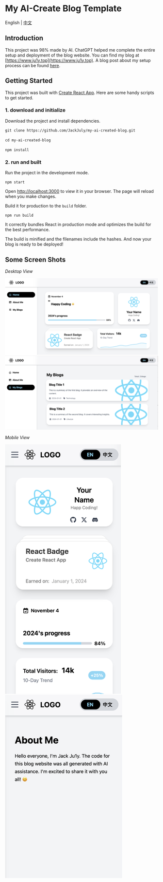 # My AI-Create Blog Template

English | [中文](README_zh.md)

## Introduction

This project was 98% made by AI. ChatGPT helped me complete the entire setup and deployment of the blog website. You can find my blog at [https://www.ju1y.top](https://www.ju1y.top). A blog post about my setup process can be found [here](https://www.ju1y.top/blogs/2).

## Getting Started

This project was built with [Create React App](https://github.com/facebook/create-react-app). Here are some handy scripts to get started.

### 1. download and initialize

Download the project and install dependencies.

```
git clone https://github.com/JackJuly/my-ai-created-blog.git

cd my-ai-created-blog

npm install
```

### 2. run and built

Run the project in the development mode.

```
npm start
```

Open [http://localhost:3000](http://localhost:3000) to view it in your browser. The page will reload when you make changes.


Build it for production to the `build` folder.

```
npm run build
```

It correctly bundles React in production mode and optimizes the build for the best performance.

The build is minified and the filenames include the hashes. And now your blog is ready to be deployed!


## Some Screen Shots

*Desktop View*

![Home Page](screenshots/05.png)
![Blog Page](screenshots/06.png)

*Mobile View*

![Home Page](screenshots/07.png)
![About Page](screenshots/08.png)




